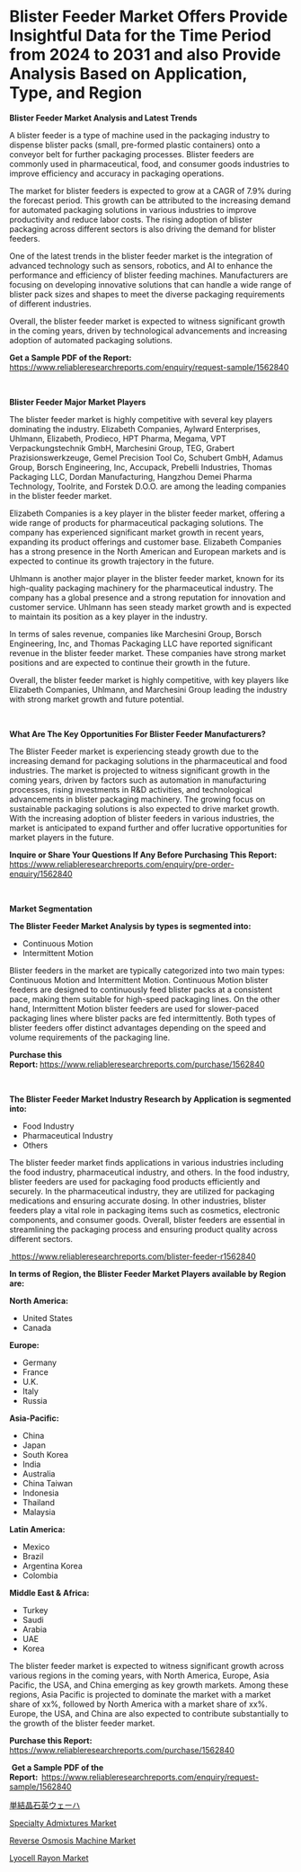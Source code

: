 <p><h1>Blister Feeder Market Offers Provide Insightful Data for the Time Period from 2024 to 2031 and also Provide Analysis Based on Application, Type, and Region</h1></p><p><strong>Blister Feeder Market Analysis and Latest Trends</strong></p>
<p><p>A blister feeder is a type of machine used in the packaging industry to dispense blister packs (small, pre-formed plastic containers) onto a conveyor belt for further packaging processes. Blister feeders are commonly used in pharmaceutical, food, and consumer goods industries to improve efficiency and accuracy in packaging operations.</p><p>The market for blister feeders is expected to grow at a CAGR of 7.9% during the forecast period. This growth can be attributed to the increasing demand for automated packaging solutions in various industries to improve productivity and reduce labor costs. The rising adoption of blister packaging across different sectors is also driving the demand for blister feeders.</p><p>One of the latest trends in the blister feeder market is the integration of advanced technology such as sensors, robotics, and AI to enhance the performance and efficiency of blister feeding machines. Manufacturers are focusing on developing innovative solutions that can handle a wide range of blister pack sizes and shapes to meet the diverse packaging requirements of different industries.</p><p>Overall, the blister feeder market is expected to witness significant growth in the coming years, driven by technological advancements and increasing adoption of automated packaging solutions.</p></p>
<p><strong>Get a Sample PDF of the Report:&nbsp;</strong> <a href="https://www.reliableresearchreports.com/enquiry/request-sample/1562840">https://www.reliableresearchreports.com/enquiry/request-sample/1562840</a></p>
<p>&nbsp;</p>
<p><strong>Blister Feeder Major Market Players</strong></p>
<p><p>The blister feeder market is highly competitive with several key players dominating the industry. Elizabeth Companies, Aylward Enterprises, Uhlmann, Elizabeth, Prodieco, HPT Pharma, Megama, VPT Verpackungstechnik GmbH, Marchesini Group, TEG, Grabert Prazisionswerkzeuge, Gemel Precision Tool Co, Schubert GmbH, Adamus Group, Borsch Engineering, Inc, Accupack, Prebelli Industries, Thomas Packaging LLC, Dordan Manufacturing, Hangzhou Demei Pharma Technology, Toolrite, and Forstek D.O.O. are among the leading companies in the blister feeder market.</p><p>Elizabeth Companies is a key player in the blister feeder market, offering a wide range of products for pharmaceutical packaging solutions. The company has experienced significant market growth in recent years, expanding its product offerings and customer base. Elizabeth Companies has a strong presence in the North American and European markets and is expected to continue its growth trajectory in the future.</p><p>Uhlmann is another major player in the blister feeder market, known for its high-quality packaging machinery for the pharmaceutical industry. The company has a global presence and a strong reputation for innovation and customer service. Uhlmann has seen steady market growth and is expected to maintain its position as a key player in the industry.</p><p>In terms of sales revenue, companies like Marchesini Group, Borsch Engineering, Inc, and Thomas Packaging LLC have reported significant revenue in the blister feeder market. These companies have strong market positions and are expected to continue their growth in the future.</p><p>Overall, the blister feeder market is highly competitive, with key players like Elizabeth Companies, Uhlmann, and Marchesini Group leading the industry with strong market growth and future potential.</p></p>
<p>&nbsp;</p>
<p><strong>What Are The Key Opportunities For Blister Feeder Manufacturers?</strong></p>
<p><p>The Blister Feeder market is experiencing steady growth due to the increasing demand for packaging solutions in the pharmaceutical and food industries. The market is projected to witness significant growth in the coming years, driven by factors such as automation in manufacturing processes, rising investments in R&D activities, and technological advancements in blister packaging machinery. The growing focus on sustainable packaging solutions is also expected to drive market growth. With the increasing adoption of blister feeders in various industries, the market is anticipated to expand further and offer lucrative opportunities for market players in the future.</p></p>
<p><strong>Inquire or Share Your Questions If Any Before Purchasing This Report:</strong> <a href="https://www.reliableresearchreports.com/enquiry/pre-order-enquiry/1562840">https://www.reliableresearchreports.com/enquiry/pre-order-enquiry/1562840</a></p>
<p>&nbsp;</p>
<p><strong>Market Segmentation</strong></p>
<p><strong>The Blister Feeder Market Analysis by types is segmented into:</strong></p>
<p><ul><li>Continuous Motion</li><li>Intermittent Motion</li></ul></p>
<p><p>Blister feeders in the market are typically categorized into two main types: Continuous Motion and Intermittent Motion. Continuous Motion blister feeders are designed to continuously feed blister packs at a consistent pace, making them suitable for high-speed packaging lines. On the other hand, Intermittent Motion blister feeders are used for slower-paced packaging lines where blister packs are fed intermittently. Both types of blister feeders offer distinct advantages depending on the speed and volume requirements of the packaging line.</p></p>
<p><strong>Purchase this Report:&nbsp;</strong><a href="https://www.reliableresearchreports.com/purchase/1562840">https://www.reliableresearchreports.com/purchase/1562840</a></p>
<p>&nbsp;</p>
<p><strong>The Blister Feeder Market Industry Research by Application is segmented into:</strong></p>
<p><ul><li>Food Industry</li><li>Pharmaceutical Industry</li><li>Others</li></ul></p>
<p><p>The blister feeder market finds applications in various industries including the food industry, pharmaceutical industry, and others. In the food industry, blister feeders are used for packaging food products efficiently and securely. In the pharmaceutical industry, they are utilized for packaging medications and ensuring accurate dosing. In other industries, blister feeders play a vital role in packaging items such as cosmetics, electronic components, and consumer goods. Overall, blister feeders are essential in streamlining the packaging process and ensuring product quality across different sectors.</p></p>
<p><a href="https://www.reliableresearchreports.com/blister-feeder-r1562840">&nbsp;https://www.reliableresearchreports.com/blister-feeder-r1562840</a></p>
<p><strong>In terms of Region, the Blister Feeder Market Players available by Region are:</strong></p>
<p>
    <p> <strong> North America: </strong>
        <ul>
            <li>United States</li>
            <li>Canada</li>
        </ul>
        </p> 
    <p> <strong> Europe: </strong>
        <ul>
            <li>Germany</li>
            <li>France</li>
            <li>U.K.</li>
            <li>Italy</li>
            <li>Russia</li>
        </ul>
        </p> 
    <p> <strong> Asia-Pacific: </strong>
        <ul>
            <li>China</li>
            <li>Japan</li>
            <li>South Korea</li>
            <li>India</li>
            <li>Australia</li>
            <li>China Taiwan</li>
            <li>Indonesia</li>
            <li>Thailand</li>
            <li>Malaysia</li>
        </ul>
        </p> 
    <p> <strong> Latin America: </strong>
        <ul>
            <li>Mexico</li>
            <li>Brazil</li>
            <li>Argentina Korea</li>
            <li>Colombia</li>
        </ul>
        </p> 
    <p> <strong> Middle East & Africa: </strong>
        <ul>
            <li>Turkey</li>
            <li>Saudi</li>
            <li>Arabia</li>
            <li>UAE</li>
            <li>Korea</li>
        </ul>
    </p>
    </p>
<p><p>The blister feeder market is expected to witness significant growth across various regions in the coming years, with North America, Europe, Asia Pacific, the USA, and China emerging as key growth markets. Among these regions, Asia Pacific is projected to dominate the market with a market share of xx%, followed by North America with a market share of xx%. Europe, the USA, and China are also expected to contribute substantially to the growth of the blister feeder market.</p></p>
<p><strong>Purchase this Report: </strong><a href="https://www.reliableresearchreports.com/purchase/1562840">https://www.reliableresearchreports.com/purchase/1562840</a></p>
<p>&nbsp;<strong>Get a Sample PDF of the Report:&nbsp;&nbsp;</strong><a href="https://www.reliableresearchreports.com/enquiry/request-sample/1562840">https://www.reliableresearchreports.com/enquiry/request-sample/1562840</a></p>
<p><strong></strong></p>
<p><p><a href="https://github.com/EmoryYundt1935/Market-Research-Report-List-1/blob/main/264203926668.md">単結晶石英ウェーハ</a></p><p><a href="https://www.linkedin.com/pulse/specialty-admixtures-market-research-report-provides-thorough-i2vic?trackingId=pjVi6rgdCO4lOtvMJNEm5Q%3D%3D">Specialty Admixtures Market</a></p><p><a href="https://github.com/ChiragRp1/Market-Research-Report-List-4/blob/main/reverse-osmosis-machine-market.md">Reverse Osmosis Machine Market</a></p><p><a href="https://www.linkedin.com/pulse/lyocell-rayon-market-provides-detailed-segmentation-based-3f5ac?trackingId=TAiTyX%2Fs1AEBtxvaMdKxtg%3D%3D">Lyocell Rayon Market</a></p></p>